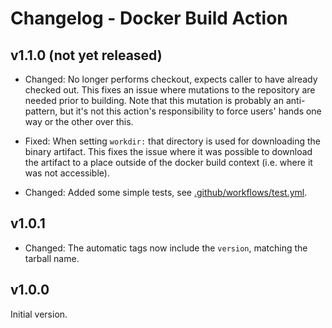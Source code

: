 # Changelog - Docker Build Action

## v1.1.0 (not yet released)

- Changed: No longer performs checkout, expects caller to have already checked out.
  This fixes an issue where mutations to the repository are needed prior to
  building. Note that this mutation is probably an anti-pattern, but it's not this
  action's responsibility to force users' hands one way or the other over this.

- Fixed: When setting `workdir:` that directory is used for downloading the binary
  artifact. This fixes the issue where it was possible to download the artifact
  to a place outside of the docker build context (i.e. where it was not accessible).

- Changed: Added some simple tests, see [.github/workflows/test.yml](tree/.github/workflows/test.yml).

## v1.0.1

- Changed: The automatic tags now include the `version`, matching the tarball name.

## v1.0.0

Initial version.
